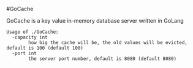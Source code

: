#GoCache

GoCache is a key value in-memory database server written in GoLang 

```cassandraql
Usage of ./GoCache:
  -capacity int
        how big the cache will be, the old values will be evicted, default is 100 (default 100)
  -port int
        the server port number, default is 8080 (default 8080)
```